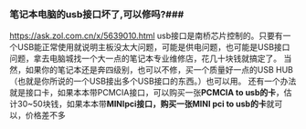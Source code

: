 ### 笔记本电脑的usb接口坏了,可以修吗?###
https://ask.zol.com.cn/x/5639010.html
usb接口是南桥芯片控制的。只要有一个USB能正常使用就说明主板没太大问题，可能是供电问题，也可能是USB接口问题，拿去电脑城找一个大一点的笔记本专业维修店，花几十块钱就搞定了。
当然，如果你的笔记本还是奔四级别，也可以不修，买一个质量好一点的USB HUB（也就是你所说的一个USB接出多个USB接口的东西。）也可以用。
还有一个办法就是接口卡，如果本本带PCMCIA接口，可以购买一张**PCMCIA to usb的卡**，估计30~50块钱，如果本本带**MINIpci接口，购买一张MINI pci to usb的卡**就可以，价格差不多
